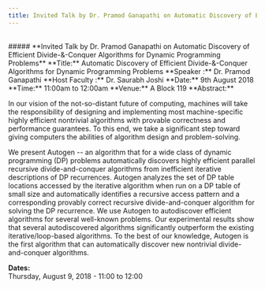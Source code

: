 ```yaml
---
title: Invited Talk by Dr. Pramod Ganapathi on Automatic Discovery of Efficient Divide-&-Conquer Algorithms for Dynamic Programming Problems
---
```

<br>
##### **Invited Talk by Dr. Pramod Ganapathi on Automatic Discovery of Efficient Divide-&-Conquer Algorithms for Dynamic Programming Problems**  
**Title:** Automatic Discovery of Efficient Divide-&-Conquer Algorithms for Dynamic Programming Problems  
**Speaker :** Dr. Pramod Ganapathi  
**Host Faculty :** Dr. Saurabh Joshi  
**Date:** 9th August 2018  
**Time:** 11:00am to 12:00am  
**Venue:** A Block 119  
**Abstract:**  

In our vision of the not-so-distant future of computing, machines will take the responsibility of designing and implementing most machine-specific highly efficient nontrivial algorithms with provable correctness and performance guarantees. To this end, we take a significant step toward giving computers the abilities of algorithm design and problem-solving.
 
We present Autogen -- an algorithm that for a wide class of dynamic programming (DP) problems automatically discovers highly efficient parallel recursive divide-and-conquer algorithms from inefficient iterative descriptions of DP recurrences. Autogen analyzes the set of DP table locations accessed by the iterative algorithm when run on a DP table of small size and automatically identifies a recursive access pattern and a corresponding provably correct recursive divide-and-conquer algorithm for solving the DP recurrence. We use Autogen to autodiscover efficient algorithms for several well-known problems. Our experimental results show that several autodiscovered algorithms significantly outperform the existing iterative/loop-based algorithms. To the best of our knowledge, Autogen is the first algorithm that can automatically discover new nontrivial divide-and-conquer algorithms.
 

**Dates:**  
Thursday, August 9, 2018 - 11:00 to 12:00